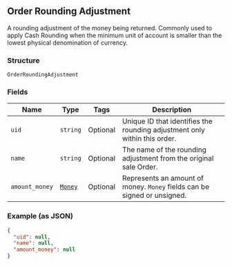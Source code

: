 ## Order Rounding Adjustment

A rounding adjustment of the money being returned. Commonly used to apply Cash Rounding
when the minimum unit of account is smaller than the lowest physical denomination of currency.

### Structure

`OrderRoundingAdjustment`

### Fields

| Name | Type | Tags | Description |
|  --- | --- | --- | --- |
| `uid` | `string` | Optional | Unique ID that identifies the rounding adjustment only within this order. |
| `name` | `string` | Optional | The name of the rounding adjustment from the original sale Order. |
| `amount_money` | [`Money`](/doc/models/money.md) | Optional | Represents an amount of money. `Money` fields can be signed or unsigned. |

### Example (as JSON)

```json
{
  "uid": null,
  "name": null,
  "amount_money": null
}
```

